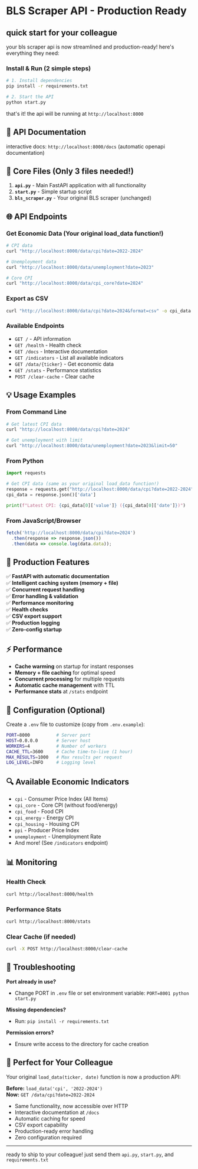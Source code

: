 # BLS Scraper API - Production Ready

## quick start for your colleague

your bls scraper api is now streamlined and production-ready! here's everything they need:

### Install & Run (2 simple steps)

```bash
# 1. Install dependencies
pip install -r requirements.txt

# 2. Start the API
python start.py
```

that's it! the api will be running at `http://localhost:8000`

## 📖 API Documentation

interactive docs: `http://localhost:8000/docs` (automatic openapi documentation)

## 🔧 Core Files (Only 3 files needed!)

1. **`api.py`** - Main FastAPI application with all functionality
2. **`start.py`** - Simple startup script 
3. **`bls_scraper.py`** - Your original BLS scraper (unchanged)

## 🌐 API Endpoints

### Get Economic Data (Your original load_data function!)
```bash
# CPI data
curl "http://localhost:8000/data/cpi?date=2022-2024"

# Unemployment data  
curl "http://localhost:8000/data/unemployment?date=2023"

# Core CPI
curl "http://localhost:8000/data/cpi_core?date=2024"
```

### Export as CSV
```bash
curl "http://localhost:8000/data/cpi?date=2024&format=csv" -o cpi_data.csv
```

### Available Endpoints
- `GET /` - API information
- `GET /health` - Health check
- `GET /docs` - Interactive documentation
- `GET /indicators` - List all available indicators
- `GET /data/{ticker}` - Get economic data
- `GET /stats` - Performance statistics
- `POST /clear-cache` - Clear cache

## 💡 Usage Examples

### From Command Line
```bash
# Get latest CPI data
curl "http://localhost:8000/data/cpi?date=2024"

# Get unemployment with limit
curl "http://localhost:8000/data/unemployment?date=2023&limit=50"
```

### From Python
```python
import requests

# Get CPI data (same as your original load_data function!)
response = requests.get("http://localhost:8000/data/cpi?date=2022-2024")
cpi_data = response.json()['data']

print(f"Latest CPI: {cpi_data[0]['value']} ({cpi_data[0]['date']})")
```

### From JavaScript/Browser
```javascript
fetch('http://localhost:8000/data/cpi?date=2024')
  .then(response => response.json())
  .then(data => console.log(data.data));
```

## 🎯 Production Features

✅ **FastAPI with automatic documentation**  
✅ **Intelligent caching system (memory + file)**  
✅ **Concurrent request handling**  
✅ **Error handling & validation**  
✅ **Performance monitoring**  
✅ **Health checks**  
✅ **CSV export support**  
✅ **Production logging**  
✅ **Zero-config startup**  

## ⚡ Performance

- **Cache warming** on startup for instant responses
- **Memory + file caching** for optimal speed
- **Concurrent processing** for multiple requests
- **Automatic cache management** with TTL
- **Performance stats** at `/stats` endpoint

## 🔧 Configuration (Optional)

Create a `.env` file to customize (copy from `.env.example`):

```bash
PORT=8000          # Server port
HOST=0.0.0.0       # Server host
WORKERS=4          # Number of workers
CACHE_TTL=3600     # Cache time-to-live (1 hour)
MAX_RESULTS=1000   # Max results per request
LOG_LEVEL=INFO     # Logging level
```

## 🔍 Available Economic Indicators

- `cpi` - Consumer Price Index (All Items)
- `cpi_core` - Core CPI (without food/energy)
- `cpi_food` - Food CPI
- `cpi_energy` - Energy CPI  
- `cpi_housing` - Housing CPI
- `ppi` - Producer Price Index
- `unemployment` - Unemployment Rate
- And more! (See `/indicators` endpoint)

## 📊 Monitoring

### Health Check
```bash
curl http://localhost:8000/health
```

### Performance Stats
```bash
curl http://localhost:8000/stats
```

### Clear Cache (if needed)
```bash
curl -X POST http://localhost:8000/clear-cache
```

## 🚨 Troubleshooting

**Port already in use?**
- Change PORT in `.env` file or set environment variable: `PORT=8001 python start.py`

**Missing dependencies?**
- Run: `pip install -r requirements.txt`

**Permission errors?**
- Ensure write access to the directory for cache creation

## 🎯 Perfect for Your Colleague

Your original `load_data(ticker, date)` function is now a production API:

**Before:** `load_data('cpi', '2022-2024')`  
**Now:** `GET /data/cpi?date=2022-2024`

- Same functionality, now accessible over HTTP
- Interactive documentation at `/docs`
- Automatic caching for speed
- CSV export capability
- Production-ready error handling
- Zero configuration required

---

ready to ship to your colleague! just send them `api.py`, `start.py`, and `requirements.txt`